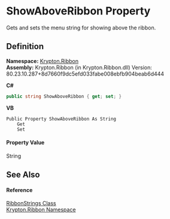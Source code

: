 # ShowAboveRibbon Property


Gets and sets the menu string for showing above the ribbon.



## Definition
**Namespace:** <a href="1e9bc734-cff9-e9b8-f013-94cdac669794.md">Krypton.Ribbon</a>  
**Assembly:** Krypton.Ribbon (in Krypton.Ribbon.dll) Version: 80.23.10.287+8d7660f9dc5efd033fabe008ebfb904beab6d444

**C#**
``` C#
public string ShowAboveRibbon { get; set; }
```
**VB**
``` VB
Public Property ShowAboveRibbon As String
	Get
	Set
```



#### Property Value
String

## See Also


#### Reference
<a href="aa619ff8-e45c-a952-2ba6-15aed8f63654.md">RibbonStrings Class</a>  
<a href="1e9bc734-cff9-e9b8-f013-94cdac669794.md">Krypton.Ribbon Namespace</a>  
